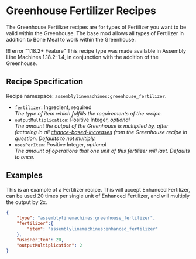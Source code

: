 # Greenhouse Fertilizer Recipes

The Greenhouse Fertilizer recipes are for types of Fertilizer you want to be valid within the Greenhouse. The base mod allows all types of Fertilizer in addition to Bone Meal to work within the Greenhouse.

!!! error "1.18.2+ Feature"
    This recipe type was made available in Assembly Line Machines 1.18.2-1.4, in conjunction with the addition of the Greenhouse.

## Recipe Specification

Recipe namespace: `assemblylinemachines:greenhouse_fertilizer`.

- `fertilizer`: Ingredient, required  
*The type of item which fulfills the requirements of the recipe.*  
- `outputMultiplication`: Positive Integer, *optional*  
*The amount the output of the Greenhouse is multiplied by, after factoring in all [chance-based-increases](../recipes/greenhousecrops.md#recipe-specification) from the Greenhouse recipe in question. Defaults to not multiply.*  
- `usesPerItem`: Positive Integer, *optional*  
*The amount of operations that one unit of this fertilizer will last. Defaults to once.*

## Examples

This is an example of a Fertilizer recipe. This will accept Enhanced Fertilizer, can be used 20 times per single unit of Enhanced Fertilizer, and will multiply the output by 2x.

``` json
{
	"type": "assemblylinemachines:greenhouse_fertilizer",
	"fertilizer":{
		"item": "assemblylinemachines:enhanced_fertilizer"
	},
	"usesPerItem": 20,
	"outputMultiplication": 2
}
```